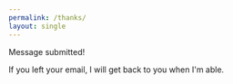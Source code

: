 ```yaml
---
permalink: /thanks/
layout: single
---
```


Message submitted!  

If you left your email, I will get back to you when I'm able.
